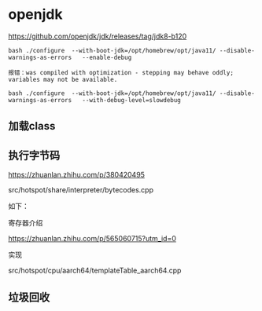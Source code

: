# openjdk

https://github.com/openjdk/jdk/releases/tag/jdk8-b120





```
bash ./configure  --with-boot-jdk=/opt/homebrew/opt/java11/ --disable-warnings-as-errors   --enable-debug 
```







```
报错：was compiled with optimization - stepping may behave oddly; variables may not be available.

bash ./configure  --with-boot-jdk=/opt/homebrew/opt/java11/ --disable-warnings-as-errors   --with-debug-level=slowdebug
```





## 加载class





## 执行字节码



https://zhuanlan.zhihu.com/p/380420495



src/hotspot/share/interpreter/bytecodes.cpp

如下：





寄存器介绍

https://zhuanlan.zhihu.com/p/565060715?utm_id=0



实现

src/hotspot/cpu/aarch64/templateTable_aarch64.cpp



## 垃圾回收

